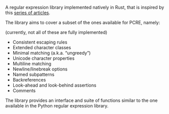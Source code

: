 A regular expression library implemented natively in Rust, that is inspired by this [series of articles](http://swtch.com/~rsc/regexp/).

The library aims to cover a subset of the ones available for PCRE, namely:

(currently, not all of these are fully implemented)

  * Consistent escaping rules
  * Extended character classes 
  * Minimal matching (a.k.a. “ungreedy”)
  * Unicode character properties 
  * Multiline matching 
  * Newline/linebreak options 
  * Named subpatterns 
  * Backreferences 
  * Look-ahead and look-behind assertions 
  * Comments 

The library provides an interface and suite of functions similar to the one available in the Python regular expression library. 
